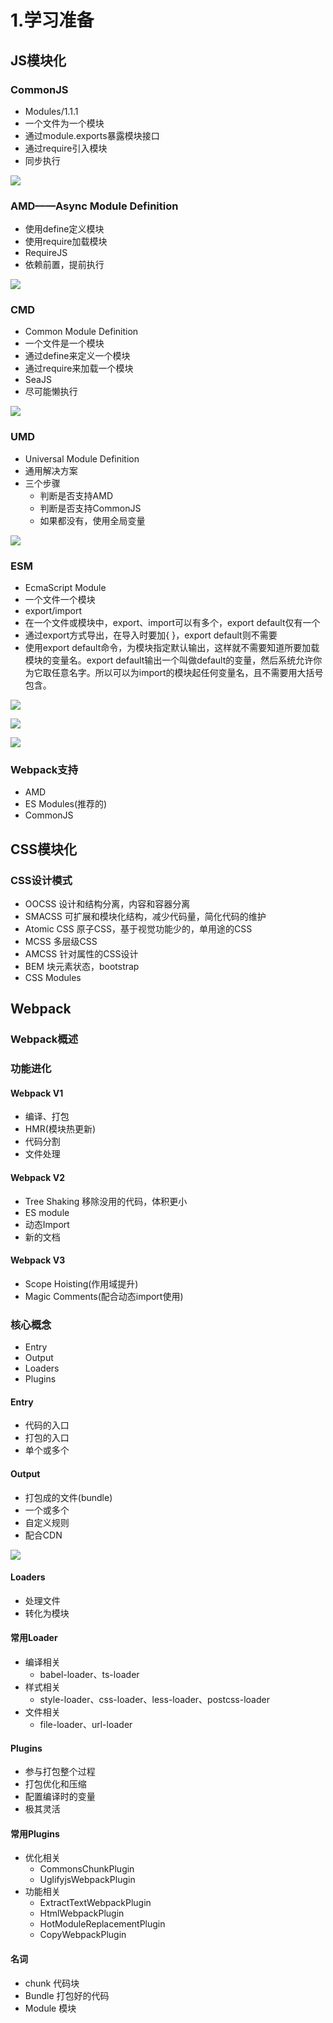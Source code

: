 # 1.学习准备

## JS模块化

### CommonJS

* Modules/1.1.1
* 一个文件为一个模块
* 通过module.exports暴露模块接口
* 通过require引入模块
* 同步执行

![](../.gitbook/assets/360截图20180207210242388.jpg)

### AMD——Async Module Definition

* 使用define定义模块
* 使用require加载模块
* RequireJS
* 依赖前置，提前执行

![](../.gitbook/assets/360截图20180207210312902.jpg)

### CMD

* Common Module Definition
* 一个文件是一个模块
* 通过define来定义一个模块
* 通过require来加载一个模块
* SeaJS
* 尽可能懒执行

![](../.gitbook/assets/360截图20180207211057576.jpg)

### UMD

* Universal Module Definition
* 通用解决方案
* 三个步骤
  * 判断是否支持AMD
  * 判断是否支持CommonJS
  * 如果都没有，使用全局变量

![](../.gitbook/assets/360截图20180207233458916.jpg)

### ESM

* EcmaScript Module
* 一个文件一个模块
* export/import
* 在一个文件或模块中，export、import可以有多个，export default仅有一个
* 通过export方式导出，在导入时要加{ }，export default则不需要
* 使用export default命令，为模块指定默认输出，这样就不需要知道所要加载模块的变量名。export default输出一个叫做default的变量，然后系统允许你为它取任意名字。所以可以为import的模块起任何变量名，且不需要用大括号包含。

![](../.gitbook/assets/360截图20180207233704733.jpg)

![](../.gitbook/assets/360截图20180207234407709.jpg)

![](../.gitbook/assets/360截图20180207234554396.jpg)

### Webpack支持

* AMD
* ES Modules\(推荐的\)
* CommonJS

## CSS模块化

### CSS设计模式

* OOCSS 设计和结构分离，内容和容器分离
* SMACSS 可扩展和模块化结构，减少代码量，简化代码的维护
* Atomic CSS 原子CSS，基于视觉功能少的，单用途的CSS
* MCSS 多层级CSS
* AMCSS 针对属性的CSS设计
* BEM 块元素状态，bootstrap
* CSS Modules

## Webpack

### Webpack概述

### 功能进化

#### Webpack V1

* 编译、打包
* HMR\(模块热更新\)
* 代码分割
* 文件处理

#### Webpack V2

* Tree Shaking 移除没用的代码，体积更小
* ES module
* 动态Import
* 新的文档

#### Webpack V3

* Scope Hoisting\(作用域提升\)
* Magic Comments\(配合动态import使用\)

### 核心概念

* Entry
* Output
* Loaders
* Plugins

#### Entry

* 代码的入口
* 打包的入口
* 单个或多个

#### Output

* 打包成的文件\(bundle\)
* 一个或多个
* 自定义规则
* 配合CDN

![](../.gitbook/assets/360截图20180208005653237.jpg)

#### Loaders

* 处理文件
* 转化为模块

#### 常用Loader

* 编译相关
  * babel-loader、ts-loader
* 样式相关
  * style-loader、css-loader、less-loader、postcss-loader
* 文件相关
  * file-loader、url-loader

#### Plugins

* 参与打包整个过程
* 打包优化和压缩
* 配置编译时的变量
* 极其灵活

#### 常用Plugins

* 优化相关
  * CommonsChunkPlugin
  * UglifyjsWebpackPlugin
* 功能相关
  * ExtractTextWebpackPlugin
  * HtmlWebpackPlugin
  * HotModuleReplacementPlugin
  * CopyWebpackPlugin

#### 名词

* chunk 代码块
* Bundle 打包好的代码
* Module 模块

